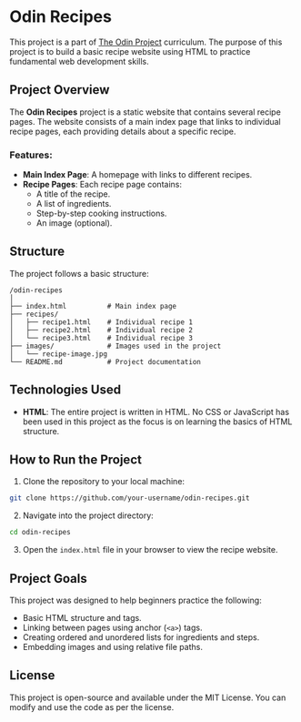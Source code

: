 
# Odin Recipes

This project is a part of [The Odin Project](https://www.theodinproject.com/) curriculum. The purpose of this project is to build a basic recipe website using HTML to practice fundamental web development skills.

## Project Overview

The **Odin Recipes** project is a static website that contains several recipe pages. The website consists of a main index page that links to individual recipe pages, each providing details about a specific recipe.

### Features:
- **Main Index Page**: A homepage with links to different recipes.
- **Recipe Pages**: Each recipe page contains:
  - A title of the recipe.
  - A list of ingredients.
  - Step-by-step cooking instructions.
  - An image (optional).

## Structure

The project follows a basic structure:

```
/odin-recipes
│
├── index.html          # Main index page
├── recipes/
│   ├── recipe1.html    # Individual recipe 1
│   ├── recipe2.html    # Individual recipe 2
│   └── recipe3.html    # Individual recipe 3
├── images/             # Images used in the project
│   └── recipe-image.jpg
└── README.md           # Project documentation
```

## Technologies Used

- **HTML**: The entire project is written in HTML. No CSS or JavaScript has been used in this project as the focus is on learning the basics of HTML structure.

## How to Run the Project

1. Clone the repository to your local machine:

```bash
git clone https://github.com/your-username/odin-recipes.git
```

2. Navigate into the project directory:

```bash
cd odin-recipes
```

3. Open the `index.html` file in your browser to view the recipe website.

## Project Goals

This project was designed to help beginners practice the following:
- Basic HTML structure and tags.
- Linking between pages using anchor (`<a>`) tags.
- Creating ordered and unordered lists for ingredients and steps.
- Embedding images and using relative file paths.

## License

This project is open-source and available under the MIT License. You can modify and use the code as per the license.

<!-- Used chatgpt to generate this -->